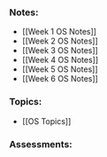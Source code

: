 ### Notes:
- [[Week 1 OS Notes]]
- [[Week 2 OS Notes]]
- [[Week 3 OS Notes]]
- [[Week 4 OS Notes]]
- [[Week 5 OS Notes]]
- [[Week 6 OS Notes]]
 
### Topics:
- [[OS Topics]]

### Assessments: